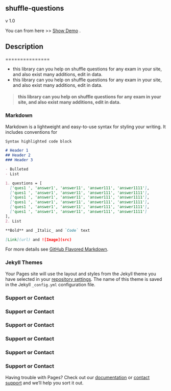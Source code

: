 ## shuffle-questions

v 1.0

You can from here >> [Show Demo](http://shuffle-questions.cf/) .

## Description
===============
* this library can you help on shuffle questions for any exam in your site, and also exist many additions, edit in data.
* this library can you help on shuffle questions for any exam in your site, and also exist many additions, edit in data.

> #### this library can you help on shuffle questions for any exam in your site, and also exist many additions, edit in data.

### Markdown

Markdown is a lightweight and easy-to-use syntax for styling your writing. It includes conventions for

```markdown
Syntax highlighted code block

# Header 1
## Header 2
### Header 3

- Bulleted
- List

1. questions = [
  ['ques1 ', 'answer1', 'answer11', 'answer111', 'answer1111'],
  ['ques1 ', 'answer1', 'answer11', 'answer111', 'answer1111'],
  ['ques1 ', 'answer1', 'answer11', 'answer111', 'answer1111'],
  ['ques1 ', 'answer1', 'answer11', 'answer111', 'answer1111'],
  ['ques1 ', 'answer1', 'answer11', 'answer111', 'answer1111'],
  ['ques1 ', 'answer1', 'answer11', 'answer111', 'answer1111']
],
2. List

**Bold** and _Italic_ and `Code` text

[Link](url) and ![Image](src)
```

For more details see [GitHub Flavored Markdown](https://guides.github.com/features/mastering-markdown/).

### Jekyll Themes

Your Pages site will use the layout and styles from the Jekyll theme you have selected in your [repository settings](https://github.com/Khlaed152/shuffle-questions/settings). The name of this theme is saved in the Jekyll `_config.yml` configuration file.

### Support or Contact
### Support or Contact
### Support or Contact
### Support or Contact
### Support or Contact
### Support or Contact
Having trouble with Pages? Check out our [documentation](https://help.github.com/categories/github-pages-basics/) or [contact support](https://github.com/contact) and we’ll help you sort it out.
